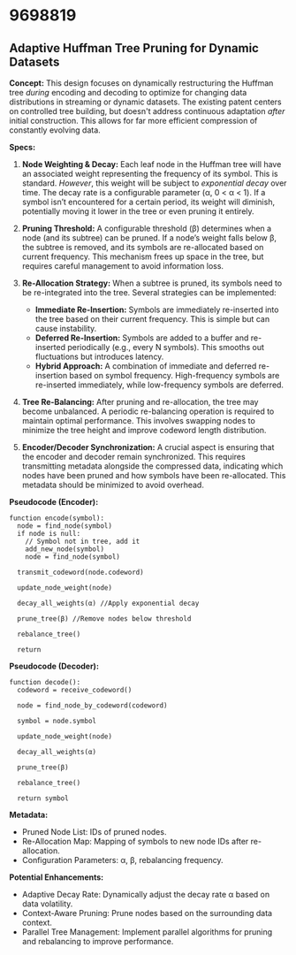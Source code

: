 # 9698819

## Adaptive Huffman Tree Pruning for Dynamic Datasets

**Concept:** This design focuses on dynamically restructuring the Huffman tree *during* encoding and decoding to optimize for changing data distributions in streaming or dynamic datasets. The existing patent centers on controlled tree building, but doesn't address continuous adaptation *after* initial construction. This allows for far more efficient compression of constantly evolving data.

**Specs:**

1.  **Node Weighting & Decay:** Each leaf node in the Huffman tree will have an associated weight representing the frequency of its symbol. This is standard. *However*, this weight will be subject to *exponential decay* over time.  The decay rate is a configurable parameter (α, 0 < α < 1).  If a symbol isn’t encountered for a certain period, its weight will diminish, potentially moving it lower in the tree or even pruning it entirely.

2.  **Pruning Threshold:** A configurable threshold (β) determines when a node (and its subtree) can be pruned.  If a node’s weight falls below β, the subtree is removed, and its symbols are re-allocated based on current frequency. This mechanism frees up space in the tree, but requires careful management to avoid information loss.

3.  **Re-Allocation Strategy:** When a subtree is pruned, its symbols need to be re-integrated into the tree.  Several strategies can be implemented:
    *   **Immediate Re-Insertion:** Symbols are immediately re-inserted into the tree based on their current frequency. This is simple but can cause instability.
    *   **Deferred Re-Insertion:** Symbols are added to a buffer and re-inserted periodically (e.g., every N symbols). This smooths out fluctuations but introduces latency.
    *   **Hybrid Approach:** A combination of immediate and deferred re-insertion based on symbol frequency.  High-frequency symbols are re-inserted immediately, while low-frequency symbols are deferred.

4.  **Tree Re-Balancing:**  After pruning and re-allocation, the tree may become unbalanced. A periodic re-balancing operation is required to maintain optimal performance. This involves swapping nodes to minimize the tree height and improve codeword length distribution.

5.  **Encoder/Decoder Synchronization:** A crucial aspect is ensuring that the encoder and decoder remain synchronized. This requires transmitting metadata alongside the compressed data, indicating which nodes have been pruned and how symbols have been re-allocated. This metadata should be minimized to avoid overhead.

**Pseudocode (Encoder):**

```
function encode(symbol):
  node = find_node(symbol)
  if node is null:
    // Symbol not in tree, add it
    add_new_node(symbol)
    node = find_node(symbol)
  
  transmit_codeword(node.codeword)
  
  update_node_weight(node)
  
  decay_all_weights(α) //Apply exponential decay
  
  prune_tree(β) //Remove nodes below threshold
  
  rebalance_tree()
  
  return
```

**Pseudocode (Decoder):**

```
function decode():
  codeword = receive_codeword()
  
  node = find_node_by_codeword(codeword)
  
  symbol = node.symbol
  
  update_node_weight(node)
  
  decay_all_weights(α)
  
  prune_tree(β)
  
  rebalance_tree()

  return symbol
```

**Metadata:**

*   Pruned Node List: IDs of pruned nodes.
*   Re-Allocation Map: Mapping of symbols to new node IDs after re-allocation.
*   Configuration Parameters: α, β, rebalancing frequency.

**Potential Enhancements:**

*   Adaptive Decay Rate: Dynamically adjust the decay rate α based on data volatility.
*   Context-Aware Pruning: Prune nodes based on the surrounding data context.
*   Parallel Tree Management: Implement parallel algorithms for pruning and rebalancing to improve performance.